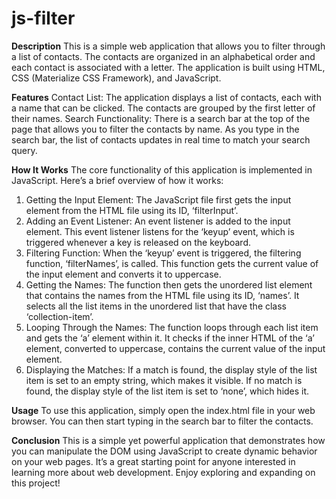 # js-filter

**Description**
This is a simple web application that allows you to filter through a list of contacts. The contacts are organized in an alphabetical order and each contact is associated with a letter. The application is built using HTML, CSS (Materialize CSS Framework), and JavaScript.

**Features**
Contact List: The application displays a list of contacts, each with a name that can be clicked. The contacts are grouped by the first letter of their names.
Search Functionality: There is a search bar at the top of the page that allows you to filter the contacts by name. As you type in the search bar, the list of contacts updates in real time to match your search query.

**How It Works**
The core functionality of this application is implemented in JavaScript. Here’s a brief overview of how it works:
1. Getting the Input Element: The JavaScript file first gets the input element from the HTML file using its ID, ‘filterInput’.
2. Adding an Event Listener: An event listener is added to the input element. This event listener listens for the ‘keyup’ event, which is triggered whenever a key is released on the keyboard.
3. Filtering Function: When the ‘keyup’ event is triggered, the filtering function, ‘filterNames’, is called. This function gets the current value of the input element and converts it to uppercase.
4. Getting the Names: The function then gets the unordered list element that contains the names from the HTML file using its ID, ‘names’. It selects all the list items in the unordered list that have the class ‘collection-item’.
5. Looping Through the Names: The function loops through each list item and gets the ‘a’ element within it. It checks if the inner HTML of the ‘a’ element, converted to uppercase, contains the current value of the input element.
6. Displaying the Matches: If a match is found, the display style of the list item is set to an empty string, which makes it visible. If no match is found, the display style of the list item is set to ‘none’, which hides it.

**Usage**
To use this application, simply open the index.html file in your web browser. You can then start typing in the search bar to filter the contacts.

**Conclusion**
This is a simple yet powerful application that demonstrates how you can manipulate the DOM using JavaScript to create dynamic behavior on your web pages. It’s a great starting point for anyone interested in learning more about web development. Enjoy exploring and expanding on this project!